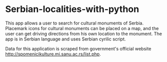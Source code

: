 # Serbian-localities-with-python
This app allows a user to search for cultural monuments of Serbia. Placemark icons for cultural monuments can be placed on a map, and the user can get driving directions from his own location to the monument.
The app is in Serbian language and uses Serbian cyrilic script.

Data for this application is scraped from government's official website http://spomenicikulture.mi.sanu.ac.rs/list.php.
